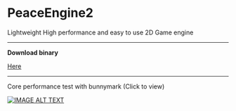 # PeaceEngine2
Lightweight High performance and easy to use 2D Game engine


---
**Download binary**

[Here](https://github.com/peacedeveloper1/PeaceEngine2/releases/tag/2.01b)


---
Core performance test with bunnymark (Click to view)

[![IMAGE ALT TEXT](https://cdn.discordapp.com/attachments/577971781252546561/822748728824823828/unknown.png)](http://www.youtube.com/watch?v=NCBJsfpKvFM "PeaceEngine2")
